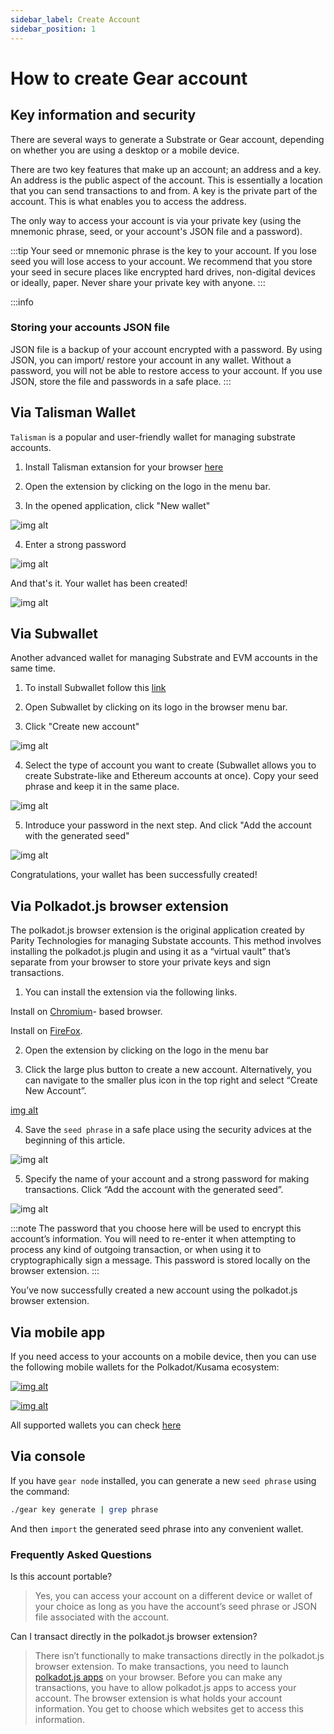 ```yaml
---
sidebar_label: Create Account
sidebar_position: 1
---
```


# How to create Gear account

## Key information and security

There are several ways to generate a Substrate or Gear account, depending on whether you are using a desktop or a mobile device.

There are two key features that make up an account; an address and a key. An address is the public aspect of the account. This is essentially a location that you can send transactions to and from. A key is the private part of the account. This is what enables you to access the address.

The only way to access your account is via your private key (using the mnemonic phrase, seed, or your account's JSON file and a password). 

:::tip
Your seed or mnemonic phrase is the key to your account. If you lose seed you will lose access to your account. We recommend that you store your seed in secure places like encrypted hard drives, non-digital devices or ideally, paper. Never share your private key with anyone.
:::

:::info

### Storing your accounts JSON file

JSON file is a backup of your account encrypted with a password. By using JSON, you can import/ restore your account in any wallet. Without a password, you will not be able to restore access to your account. If you use JSON, store the file and passwords in a safe place.
:::

## Via Talisman Wallet

`Talisman` is a popular and user-friendly wallet for managing substrate accounts.

1. Install Talisman extansion for your browser [here](https://talisman.xyz/)

2. Open the extension by clicking on the logo in the menu bar.

3. In the opened application, click "New wallet"

![img alt](./img/talisman-1.png)

4. Enter a strong password

![img alt](./img/talisman-2.png)

And that's it. Your wallet has been created! 

![img alt](./img/talisman-3.png)

## Via Subwallet

Another advanced wallet for managing Substrate and EVM accounts in the same time.

1. To install Subwallet follow this [link](https://subwallet.app/download.html)

2. Open Subwallet by clicking on its logo in the browser menu bar.

3. Click "Create new account"

![img alt](./img/subwallet-1.png)

4. Select the type of account you want to create (Subwallet allows you to create Substrate-like and Ethereum accounts at once). Copy your seed phrase and keep it in the same place.

![img alt](./img/subwallet-2.png)

5. Introduce your password in the next step. And click "Add the account with the generated seed"

![img alt](./img/subwallet-3.png)

Congratulations, your wallet has been successfully created!

## Via Polkadot.js browser extension

The polkadot.js browser extension is the original application created by Parity Technologies for managing Substate accounts. This method involves installing the polkadot.js plugin and using it as a “virtual vault” that’s separate from your browser to store your private keys and sign transactions.

1. You can install the extension via the following links.

Install on [Chromium](https://chrome.google.com/webstore/detail/polkadot%7Bjs%7D-extension/mopnmbcafieddcagagdcbnhejhlodfdd?hl=en)- based browser.

Install on [FireFox](https://addons.mozilla.org/en-US/firefox/addon/polkadot-js-extension).

2. Open the extension by clicking on the logo in the menu bar

3. Click the large plus button to create a new account. Alternatively, you can navigate to the smaller plus icon in the top right and select “Create New Account”.

[img alt](./img/create-account-1.png)

4. Save the `seed phrase` in a safe place using the security advices at the beginning of this article. 

![img alt](./img/create-account-2.png)

 5. Specify the name of your account and a strong password for making transactions. Click “Add the account with the generated seed”.

![img alt](./img/create-account-3.png)

:::note
The password that you choose here will be used to encrypt this account’s information. You will need to re-enter it when attempting to process any kind of outgoing transaction, or when using it to cryptographically sign a message. This password is stored locally on the browser extension.
:::

You’ve now successfully created a new account using the polkadot.js browser extension.

## Via mobile app

If you need access to your accounts on a mobile device, then you can use the following mobile wallets for the Polkadot/Kusama ecosystem:

[![img alt](./img/nova-logo.png)](https://novawallet.io/)

[![img alt](./img/subwallet-logo.png)](https://subwallet.app/)

All supported wallets you can check [here](https://wiki.polkadot.network/docs/build-wallets)

## Via console

If you have `gear node` installed, you can generate a new `seed phrase` using the command:

```sh
./gear key generate | grep phrase
```

And then `import` the generated seed phrase into any convenient wallet.

### Frequently Asked Questions

Is this account portable?

> Yes, you can access your account on a different device or wallet of your choice as long as you have the account’s seed
> phrase or JSON file associated with the account.

Can I transact directly in the polkadot.js browser extension?

> There isn’t functionally to make transactions directly in the polkadot.js browser extension. To make transactions, you need to launch [polkadot.js apps](https://polkadot.js.org/apps/#/explorer) on your
> browser. Before you can make any transactions, you have to allow polkadot.js
> apps to access your account. The browser extension is what holds your account information. You get to choose which
> websites get to access this information.
